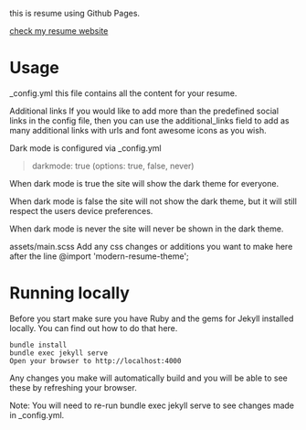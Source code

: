 this is resume using Github Pages.

[check my resume website](https://mohamed-moaz-ibrahim.github.io)

# Usage

_config.yml this file contains all the content for your resume.

Additional links
If you would like to add more than the predefined social links in the config file, then you can use the additional_links field to add as many additional links with urls and font awesome icons as you wish.

Dark mode is configured via _config.yml
> darkmode: true (options: true, false, never)

When dark mode is true the site will show the dark theme for everyone.

When dark mode is false the site will not show the dark theme, but it will still respect the users device preferences.

When dark mode is never the site will never be shown in the dark theme.

assets/main.scss
Add any css changes or additions you want to make here after the line @import 'modern-resume-theme';

# Running locally
Before you start make sure you have Ruby and the gems for Jekyll installed locally. You can find out how to do that here.

```
bundle install
bundle exec jekyll serve
Open your browser to http://localhost:4000
```

Any changes you make will automatically build and you will be able to see these by refreshing your browser.

Note: You will need to re-run bundle exec jekyll serve to see changes made in _config.yml.

